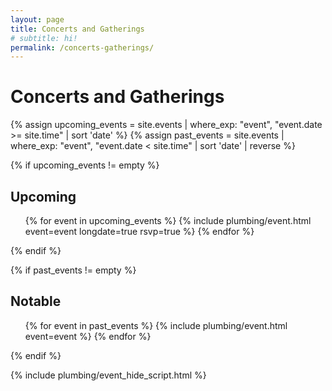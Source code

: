 ```yaml
---
layout: page
title: Concerts and Gatherings
# subtitle: hi!
permalink: /concerts-gatherings/
---
```


Concerts and Gatherings
=======================

{% assign upcoming_events = site.events | where_exp: "event", "event.date >= site.time" | sort 'date' %}
{% assign past_events = site.events | where_exp: "event", "event.date < site.time" | sort 'date' | reverse %}

{% if upcoming_events != empty %}
  <h2>Upcoming</h2>
  <ul>
    {% for event in upcoming_events %}
      {% include plumbing/event.html event=event longdate=true rsvp=true %}
    {% endfor %}
  </ul>
{% endif %}

{% if past_events != empty %}
  <h2>Notable</h2>
  <ul>
    {% for event in past_events %}
      {% include plumbing/event.html event=event %}
    {% endfor %}
  </ul>
{% endif %}

<!-- Script to show/hide events -->
{% include plumbing/event_hide_script.html %}

